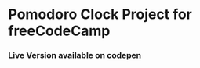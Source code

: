 # Pomodoro Clock Project for freeCodeCamp
### Live Version available on [codepen](https://codepen.io/shreyjain711/full/ZvLajq)
